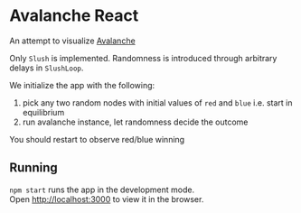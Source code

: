 # Avalanche React

An attempt to visualize [Avalanche](https://ipfs.io/ipfs/QmUy4jh5mGNZvLkjies1RWM4YuvJh5o2FYopNPVYwrRVGV)

Only `Slush` is implemented. Randomness is introduced through arbitrary delays in `SlushLoop`. 


We initialize the app with the following:
1. pick any two random nodes with initial values of `red` and `blue` i.e. start in equilibrium
2. run avalanche instance, let randomness decide the outcome 

You should restart to observe red/blue winning 

## Running

`npm start` runs the app in the development mode.<br>
Open [http://localhost:3000](http://localhost:3000) to view it in the browser.
